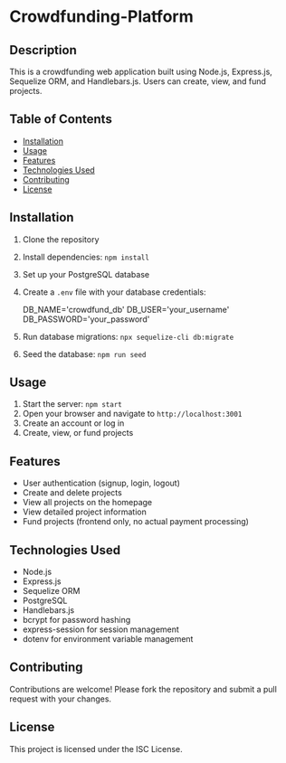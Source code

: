 # Crowdfunding-Platform


## Description
This is a crowdfunding web application built using Node.js, Express.js, Sequelize ORM, and Handlebars.js. Users can create, view, and fund projects.


## Table of Contents
- [Installation](#installation)
- [Usage](#usage)
- [Features](#features)
- [Technologies Used](#technologies-used)
- [Contributing](#contributing)
- [License](#license)


## Installation
1. Clone the repository
2. Install dependencies: `npm install`
3. Set up your PostgreSQL database
4. Create a `.env` file with your database credentials:
    
    DB_NAME='crowdfund_db'
    DB_USER='your_username'
    DB_PASSWORD='your_password'

5. Run database migrations: `npx sequelize-cli db:migrate`
6. Seed the database: `npm run seed`


## Usage
1. Start the server: `npm start`
2. Open your browser and navigate to `http://localhost:3001`
3. Create an account or log in
4. Create, view, or fund projects


## Features
- User authentication (signup, login, logout)
- Create and delete projects
- View all projects on the homepage
- View detailed project information
- Fund projects (frontend only, no actual payment processing)


## Technologies Used
- Node.js
- Express.js
- Sequelize ORM
- PostgreSQL
- Handlebars.js
- bcrypt for password hashing
- express-session for session management
- dotenv for environment variable management


## Contributing
Contributions are welcome! Please fork the repository and submit a pull request with your changes.





## License
This project is licensed under the ISC License.